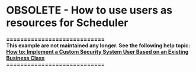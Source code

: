 
# OBSOLETE - How to use users as resources for Scheduler


<strong>============================</strong><br />
<strong>This example are not maintained any longer. See the following help topic: [How to: Implement a Custom Security System User Based on an Existing Business Class](https://docs.devexpress.com/eXpressAppFramework/113452/data-security-and-safety/security-system/task-based-help/how-to-implement-a-custom-security-system-user-based-on-an-existing-business-class)<br />
============================</strong>
